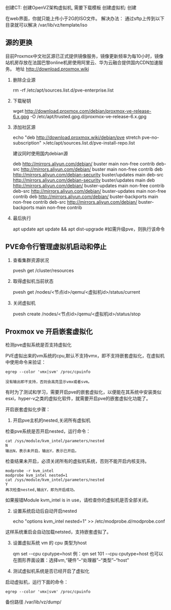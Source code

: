 创建CT: 创建OpenVZ架构虚拟机, 需要下载模板
创建虚拟机: 创建


在web界面，你就只能上传小于2G的ISO文件。
解决办法：
    通过sftp上传到以下目录就可以解决
    /var/lib/vz/template/iso

## 源的更换

目前Proxmox中文社区源已正式提供镜像服务，镜像更新频率为每10小时，镜像站机房存放在法国巴黎online机房使用阿里云、华为云融合提供国内CDN加速服务。 地址 http://download.proxmox.wiki

1. 删除企业源

    rm -rf /etc/apt/sources.list.d/pve-enterprise.list

1. 下载秘钥

    wget http://download.proxmox.com/debian/proxmox-ve-release-6.x.gpg -O /etc/apt/trusted.gpg.d/proxmox-ve-release-6.x.gpg

1. 添加社区源

    echo "deb http://download.proxmox.wiki/debian/pve stretch pve-no-subscription" >/etc/apt/sources.list.d/pve-install-repo.list

    建议同时使用国内debian源

    deb http://mirrors.aliyun.com/debian/ buster main non-free contrib
    deb-src http://mirrors.aliyun.com/debian/ buster main non-free contrib
    deb http://mirrors.aliyun.com/debian-security buster/updates main
    deb-src http://mirrors.aliyun.com/debian-security buster/updates main
    deb http://mirrors.aliyun.com/debian/ buster-updates main non-free contrib
    deb-src http://mirrors.aliyun.com/debian/ buster-updates main non-free contrib
    deb http://mirrors.aliyun.com/debian/ buster-backports main non-free contrib
    deb-src http://mirrors.aliyun.com/debian/ buster-backports main non-free contrib

1. 最后执行

    apt update
    apt update && apt dist-upgrade #如需升级pve，则执行该命令

## PVE命令行管理虚拟机启动和停止

1. 查看集群资源状况

    pvesh get /cluster/resources

1. 取得虚拟机当前状态

    pvesh get /nodes/<节点id>/qemu/<虚拟机id>/status/current

1. 关闭虚拟机

    pvesh create /nodes/<节点id>/qemu/<虚拟机id>/status/stop




## Proxmox ve 开启嵌套虚拟化

检测pve虚拟系统是否支持虚拟化

PVE虚拟出来的vm系统的cpu,默认不支持vmx，即不支持嵌套虚拟化，在虚拟机中使用命令来验证：

    egrep --color 'vmx|svm' /proc/cpuinfo

    没有输出即不支持，否则会高亮显示vmx或者svm。


有时为了测试和学习，需要开启pve的嵌套虚拟化，以便能在其系统中安装类似esxi，hyper-v之类的虚拟化软件，就需要开启pve的嵌套虚拟化功能了。

开启嵌套虚拟化步骤：

1. 开启pve主机的nested,关闭所有虚拟机

检查pve系统是否开启nested，运行命令：

    cat /sys/module/kvm_intel/parameters/nested
    N
    输出N，表示未开启，输出Y，表示已开启。

检查结果未开启，必须关闭所有的虚拟机系统，否则不能开启内核支持。

    modprobe -r kvm_intel
    modprobe kvm_intel nested=1
    cat /sys/module/kvm_intel/parameters/nested
    Y
    再次检查nested,输出Y，即为开启成功。

如果报错Module kvm_intel is in use，请检查你的虚拟机是否全部关闭。

2. 设置系统启动后自动开启nested

    echo "options kvm_intel nested=1" >> /etc/modprobe.d/modprobe.conf

这样系统重启会自动加载netsted，支持嵌套虚拟了。

3. 设置虚拟系统 vm 的 cpu 类型为host

    qm set <vmid> --cpu cputype=host
    例：qm set 101 --cpu cputype=host
    也可以在图形界面设置：选择vm,“硬件”–“处理器”–“类型”–“host"

4. 测试虚拟机系统是否已经开启了虚拟化

启动虚拟机，运行下面的命令：

    egrep --color 'vmx|svm' /proc/cpuinfo




备份路径
    /var/lib/vz/dump/
